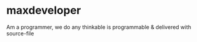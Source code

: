 # maxdeveloper
Am a programmer, we do any thinkable is programmable &amp; delivered with source-file
